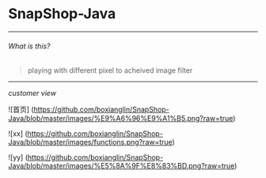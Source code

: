 # SnapShop-Java
---

###### What is this?
> playing with different pixel to acheived image filter

---


*customer view*

![首页] (https://github.com/boxianglin/SnapShop-Java/blob/master/images/%E9%A6%96%E9%A1%B5.png?raw=true)

![xx] (https://github.com/boxianglin/SnapShop-Java/blob/master/images/functions.png?raw=true)

![yy] (https://github.com/boxianglin/SnapShop-Java/blob/master/images/%E5%8A%9F%E8%83%BD.png?raw=true)
